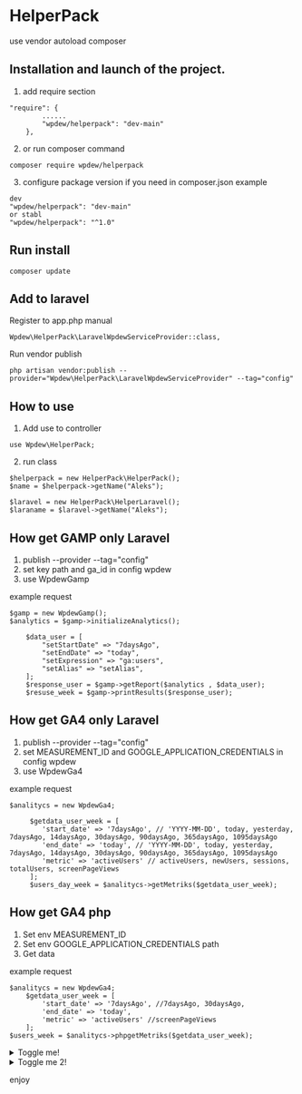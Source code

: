 # HelperPack

use vendor autoload composer

## Installation and launch of the project. 

1. add require section 

```
"require": {
        ......
        "wpdew/helperpack": "dev-main"
    },
```
2. or run composer command
```
composer require wpdew/helperpack
```
3. configure package version if you need in composer.json
example
```
dev 
"wpdew/helperpack": "dev-main"
or stabl
"wpdew/helperpack": "^1.0"
```

## Run install

```
composer update
```

## Add to laravel 
Register to app.php manual
```
Wpdew\HelperPack\LaravelWpdewServiceProvider::class,
```
Run vendor publish
```
php artisan vendor:publish --provider="Wpdew\HelperPack\LaravelWpdewServiceProvider" --tag="config"
```

## How to use

1. Add use to controller

```
use Wpdew\HelperPack;
```

2. run class

```
$helperpack = new HelperPack\HelperPack();
$name = $helperpack->getName("Aleks");

$laravel = new HelperPack\HelperLaravel();
$laraname = $laravel->getName("Aleks");
```

## How get GAMP only Laravel

1. publish --provider --tag="config"
2. set key path and ga_id in config wpdew
3. use WpdewGamp

example request
```
$gamp = new WpdewGamp(); 
$analytics = $gamp->initializeAnalytics();

    $data_user = [
        "setStartDate" => "7daysAgo", 
        "setEndDate" => "today", 
        "setExpression" => "ga:users", 
        "setAlias" => "setAlias",
    ];
    $response_user = $gamp->getReport($analytics , $data_user);
    $resuse_week = $gamp->printResults($response_user);
```

## How get GA4 only Laravel

1. publish --provider --tag="config"
2. set MEASUREMENT_ID and GOOGLE_APPLICATION_CREDENTIALS in config wpdew
3. use WpdewGa4

example request
```
$analitycs = new WpdewGa4;

     $getdata_user_week = [
        'start_date' => '7daysAgo', // 'YYYY-MM-DD', today, yesterday, 7daysAgo, 14daysAgo, 30daysAgo, 90daysAgo, 365daysAgo, 1095daysAgo
        'end_date' => 'today', // 'YYYY-MM-DD', today, yesterday, 7daysAgo, 14daysAgo, 30daysAgo, 90daysAgo, 365daysAgo, 1095daysAgo
        'metric' => 'activeUsers' // activeUsers, newUsers, sessions, totalUsers, screenPageViews
     ];
     $users_day_week = $analitycs->getMetriks($getdata_user_week);
```

## How get GA4 php 
1. Set env MEASUREMENT_ID
2. Set env GOOGLE_APPLICATION_CREDENTIALS path
3. Get data

example request
```
$analitycs = new WpdewGa4;
    $getdata_user_week = [
        'start_date' => '7daysAgo', //7daysAgo, 30daysAgo,
        'end_date' => 'today',
        'metric' => 'activeUsers' //screenPageViews
    ];
$users_week = $analitycs->phpgetMetriks($getdata_user_week);
```
<details><summary>Toggle me!</summary>Peek a boo!</details>

<details><summary>Toggle me 2!</summary>Peek a boo!</details>

enjoy